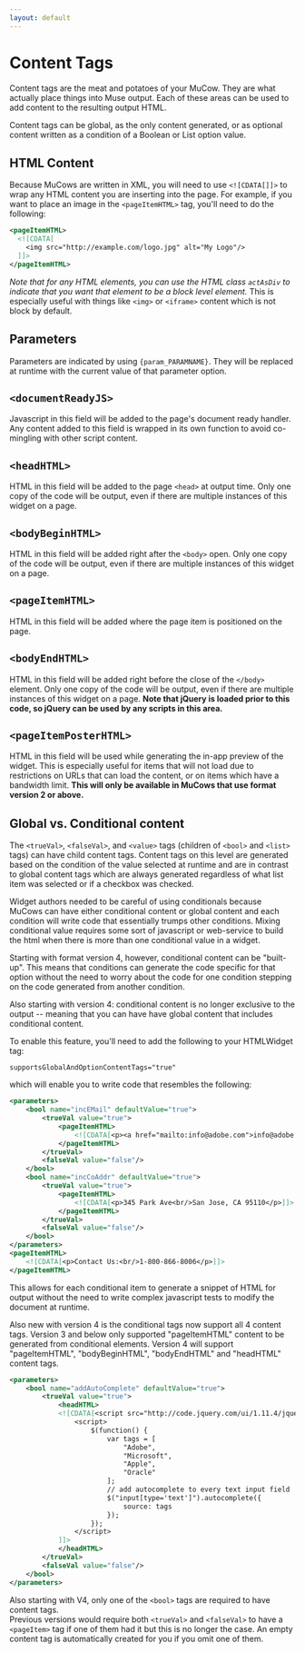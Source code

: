 ```yaml
---
layout: default
---
```

# Content Tags
Content tags are the meat and potatoes of your MuCow. They are what
actually place things into Muse output. Each of these areas can be 
used to add content to the resulting output HTML.

Content tags can be global, as the only content generated, or as optional
content written as a condition of a Boolean or List option value. 

## HTML Content
Because MuCows are written in XML, you will need to use `<![CDATA[]]>`
to wrap any HTML content you are inserting into the page. For example,
if you want to place an image in the `<pageItemHTML>` tag, you'll
need to do the following:

```xml
<pageItemHTML>
  <![CDATA[
    <img src="http://example.com/logo.jpg" alt="My Logo"/>
  ]]>
</pageItemHTML>
```

*Note that for any HTML elements, you can use the HTML class `actAsDiv`
to indicate that you want that element to be a block level element.*
This is especially useful with things like `<img>` or `<iframe>`
content which is not block by default.

## Parameters
Parameters are indicated by using `{param_PARAMNAME}`. They will be
replaced at runtime with the current value of that parameter option.

## `<documentReadyJS>`
Javascript in this field will be added to the page's document ready 
handler. Any content added to this field is wrapped in its own function
to avoid co-mingling with other script content.

## `<headHTML>`
HTML in this field will be added to the page `<head>` at output time.
Only one copy of the code will be output, even if there are multiple
instances of this widget on a page.

## `<bodyBeginHTML>`
HTML in this field will be added right after the `<body>` open. Only one
copy of the code will be output, even if there are multiple instances
of this widget on a page.

## `<pageItemHTML>`
HTML in this field will be added where the page item is positioned on the
page.

## `<bodyEndHTML>`
HTML in this field will be added right before the close of the `</body>`
element. Only one copy of the code will be output, even if there are
multiple instances of this widget on a page. **Note that jQuery is loaded
prior to this code, so jQuery can be used by any scripts in this area.**

## `<pageItemPosterHTML>`
HTML in this field will be used while generating the in-app preview of the
widget. This is especially useful for items that will not load due to
restrictions on URLs that can load the content, or on items which have a
bandwidth limit. **This will only be available in MuCows that use format
version 2 or above.**

## Global vs. Conditional content
The `<trueVal>`, `<falseVal>`, and `<value>` tags (children of `<bool>` and
`<list>` tags) can have child content tags.  Content tags on this level are 
generated based on the condition of the value selected at runtime and are
in contrast to global content tags which are always generated regardless of
what list item was selected or if a checkbox was checked. 

Widget authors needed to be careful of using conditionals because MuCows can 
have either conditional content or global content and each condition will
write code that essentially trumps other conditions.  Mixing conditional value
requires some sort of javascript or web-service to  build the html when there
is more than one conditional value in a widget.

Starting with format version 4, however, conditional content can be "built-up".
This means that conditions can generate the code specific for that option 
without the need to worry about the code for one condition stepping on the
code generated from another condition. 

Also starting with version 4: conditional content is no longer exclusive to
the output -- meaning that you can have have global content that includes 
conditional content.  

To enable this feature, you'll need to add the following to your 
HTMLWidget tag:

    supportsGlobalAndOptionContentTags="true"

which will enable you to write code that resembles the following:

```xml
<parameters>
    <bool name="incEMail" defaultValue="true">
        <trueVal value="true">
            <pageItemHTML>
                <![CDATA[<p><a href="mailto:info@adobe.com">info@adobe.com</a></p>]]>
            </pageItemHTML>
        </trueVal>
        <falseVal value="false"/>
    </bool>
    <bool name="incCoAddr" defaultValue="true">
        <trueVal value="true">
            <pageItemHTML>
                <![CDATA[<p>345 Park Ave<br/>San Jose, CA 95110</p>]]>
            </pageItemHTML>
        </trueVal>
        <falseVal value="false"/>
    </bool>
</parameters>
<pageItemHTML>
    <![CDATA[<p>Contact Us:<br/>1-800-866-8006</p>]]>
</pageItemHTML>
```

This allows for each conditional item to generate a snippet of HTML for output 
without the need to write complex javascript tests to modify the document at runtime.

Also new with version 4 is the conditional tags now support all 4 content tags. 
Version 3 and below only supported "pageItemHTML" content to be generated from
conditional elements.  Version 4 will support "pageItemHTML", "bodyBeginHTML", 
"bodyEndHTML" and "headHTML" content tags.

```xml
<parameters>
    <bool name="addAutoComplete" defaultValue="true">
        <trueVal value="true">
            <headHTML>
            <![CDATA[<script src="http://code.jquery.com/ui/1.11.4/jquery-ui.js"></script>
                <script>
                    $(function() {
                        var tags = [
                            "Adobe",
                            "Microsoft",
                            "Apple",
                            "Oracle"
                        ];
                        // add autocomplete to every text input field
                        $("input[type='text']").autocomplete({
                            source: tags
                        });
                    });
                </script>
            ]]>
            </headHTML>
        </trueVal>
        <falseVal value="false"/>
    </bool>
</parameters>
```

Also starting with V4, only one of the `<bool>` tags are required to have content tags.  
Previous versions would require both `<trueVal>` and `<falseVal>` to have a `<pageItem>`
tag if one of them had it but this is no longer the case.  An empty content tag is 
automatically created for you if you omit one of them.

